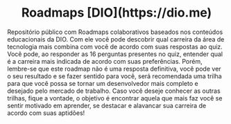 <h1 align="center"> Roadmaps [DIO](https://dio.me) </h1>

Repositório público com Roadmaps colaborativos baseados nos conteúdos educacionais da DIO.
Com ele você pode descobrir qual carreira da área de tecnologia mais combina com você de acordo com suas respostas ao quiz.
Você pode, ao responder as 16 perguntas presentes no quiz, entender qual é a carreira mais indicada de acordo com suas preferências.
Porém, lembre-se que este roadmap não é uma resposta definitiva, você pode ver o seu resultado e se fazer sentido para você, será recomendada uma trilha para que você possa se tornar um desenvolvedor mais completo e desejado pelo mercado de trabalho.
Caso você deseje conhecer as outras trilhas, fique a vontade, o objetivo é encontrar aquela que mais faz você se sentir motivado em aprender, se destacar e alavancar sua carreira de acordo com suas aptidões!
